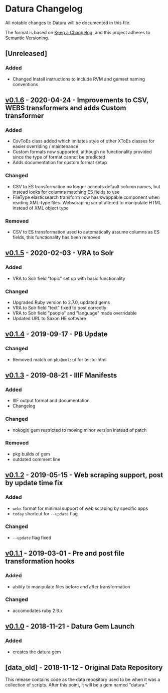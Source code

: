# Datura Changelog

All notable changes to Datura will be documented in this file.

The format is based on [Keep a Changelog](https://keepachangelog.com/en/1.0.0/),
and this project adheres to [Semantic
Versioning](https://semver.org/spec/v2.0.0.html).

## [Unreleased]

### Added
- Changed Install instructions to include RVM and gemset naming conventions

## [v0.1.6](https://github.com/CDRH/datura/compare/v0.1.5...v0.1.6) - 2020-04-24 - Improvements to CSV, WEBS transformers and adds Custom transformer

### Added
- CsvToEs class added which imitates style of other XToEs classes for easier overriding / maintenance
- Custom formats now supported, although no functionality provided since the type of format cannot be predicted
- Adds documentation for custom format setup

### Changed
- CSV to ES transformation no longer accepts default column names, but instead looks for columns matching ES fields to use
- FileType elasticsearch transform now has swappable component when reading
XML-type files. Webscraping script altered to manipulate HTML instead of
XML object type

### Removed
- CSV to ES transformation used to automatically assume columns as ES fields, this functionality has been removed

## [v0.1.5](https://github.com/CDRH/datura/compare/v0.1.4...v0.1.5) - 2020-02-03 - VRA to Solr

### Added
- VRA to Solr field "topic" set up with basic functionality

### Changed
- Upgraded Ruby version to 2.7.0, updated gems
- VRA to Solr field "text" fixed to post correctly
- VRA to Solr field "people" and "language" made overridable
- Updated URL to Saxon HE software

## [v0.1.4](https://github.com/CDRH/datura/compare/v0.1.3...v0.1.4) - 2019-09-17 - PB Update

### Changed
- Removed match on `pb/@xml:id` for tei-to-html

## [v0.1.3](https://github.com/CDRH/datura/compare/v0.1.2...v0.1.3) - 2019-08-21 - IIIF Manifests

### Added
- IIIF output format and documentation
- Changelog

### Changed
- nokogiri gem restricted to moving minor version instead of patch

### Removed
- pkg builds of gem
- outdated comment line

## [v0.1.2](https://github.com/CDRH/datura/compare/v0.1.1...v0.1.2) - 2019-05-15 - Web scraping support, post by update time fix

### Added
- `webs` format for minimal support of web scraping by specific apps
- `today` shortcut for `--update` flag

### Changed
- `--update` flag fixed

## [v0.1.1](https://github.com/CDRH/datura/compare/v0.1.0...v0.1.1) - 2019-03-01 - Pre and post file transformation hooks

### Added
- ability to manipulate files before and after transformation

### Changed
- accomodates ruby 2.6.x

## [v0.1.0](https://github.com/CDRH/datura/compare/data_old...v0.1.0) - 2018-11-21 - Datura Gem Launch

### Added
- creates the datura gem

## [data_old] - 2018-11-12 - Original Data Repository

This release contains code as the data repository used to be when it was a collection of scripts. After this point, it will be a gem named "datura."

